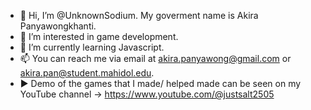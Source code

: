 - 👋 Hi, I’m @UnknownSodium. My goverment name is Akira Panyawongkhanti.
- 👀 I’m interested in game development.
- 🌱 I’m currently learning Javascript.
- 📫 You can reach me via email at akira.panyawong@gmail.com or akira.pan@student.mahidol.edu.
- ▶ Demo of the games that I made/ helped made can be seen on my YouTube channel -> https://www.youtube.com/@justsalt2505

<!---
UnknownSodium/UnknownSodium is a ✨ special ✨ repository because its `README.md` (this file) appears on your GitHub profile.
You can click the Preview link to take a look at your changes.
--->
